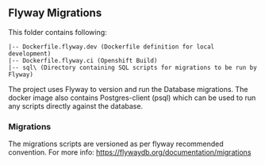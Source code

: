 ## Flyway Migrations

This folder contains following:

```
|-- Dockerfile.flyway.dev (Dockerfile definition for local development)
|-- Dockerfile.flyway.ci (Openshift Build)
|-- sql\ (Directory containing SQL scripts for migrations to be run by Flyway)
```

The project uses Flyway to version and run the Database migrations. The docker image also contains Postgres-client (psql)
which can be used to run any scripts directly against the database.

### Migrations

The migrations scripts are versioned as per flyway recommended convention. For more info:
https://flywaydb.org/documentation/migrations
